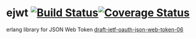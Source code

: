 ejwt [![Build Status](https://travis-ci.org/artefactop/ejwt.svg?branch=master)](https://travis-ci.org/artefactop/ejwt)[![Coverage Status](https://coveralls.io/repos/github/artefactop/ejwt/badge.svg?branch=master)](https://coveralls.io/github/artefactop/ejwt?branch=master)
====

erlang library for JSON Web Token [draft-ietf-oauth-json-web-token-06](http://self-issued.info/docs/draft-ietf-oauth-json-web-token.html)


